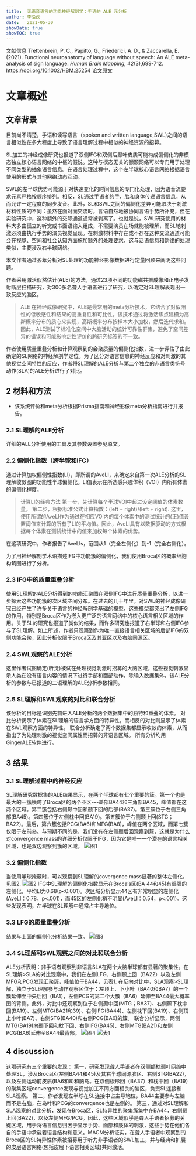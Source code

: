 ```yaml
---
title:  无语音语言的功能神经解剖学：手语的 ALE 元分析
author: 李沿孜
date:   2021-05-30
showDate: true 
showTOC: true
---
```

文献信息 Trettenbrein, P. C., Papitto, G., Friederici, A. D., & Zaccarella, E. (2021). Functional neuroanatomy of language without speech: An ALE meta-analysis of sign language. *Human Brain Mapping, 42*(3),699-712. https://doi.org/10.1002/HBM.25254
[论文原文](../Source_Files/2021-05-30-LYZ1.pdf)
# 文章概述
## 文章背景
目前尚不清楚，手语和读写语言（spoken and written language,SWL)之间的语言相似性在多大程度上导致了语言理解过程中相似的神经资源的招募。

SL加工的神经成像研究也报道了双侧IFG和双侧后颞叶皮质可能构成偏侧化的非模态独立核心语言网络的中枢的假说。这种与模态无关的额颞网络可以专门用于处理不同类型的抽象语言信息。在语言处理过程中，这个左半球核心语言网络根据语言使用的形式与其他网络动态互动。

SWL的左半球优势可能源于对快速变化的时间信息的专门化处理，因为语音流要求元素严格按顺序排列。相反，SL通过手语者的手、脸和身体传递语言信息，从而允许一定程度的同步发音。此外，SL和SWL之间的偏侧化差异可能取决于刺激材料性质的不同：虽然在面对面交流时，言语自然地被协同言语手势所补充，但在实验研究中，这种额外的交际通道通常被剥离了。也就是说，SWL研究使用的材料大多由孤立的听觉或书面语输入组成，不需要演员在场就能被理解，而SL地刺激必须由执行手势的演员视觉呈现。在刺激材料中存在或不存在这种交流通道可能会在视觉、空间和社会认知方面施加额外的处理要求，这与话语信息和韵律的处理类似，主要涉及右半球网络。

本文作者通过荟萃分析对SL处理的功能神经影像数据进行定量回顾来阐明这些问题。

作者采用激活似然估计(ALE)的方法，通过23项不同的功能磁共振成像和正电子发射断层扫描研究，对300多名聋人手语者进行了研究，以确定对SL理解表现出一致反应的脑区。
> ALE 
在神经成像研究中，ALE是最常用的meta分析技术，它结合了对假阳性的低敏感性和结果的高重复性和可比性。该技术通过将激活焦点建模为高斯概率分布的质心来实现，高斯概率分布按样本大小加权，然后迭代求和。因此，ALE测试了标准化空间中大脑活动的统计可靠性群集，避免了空间差异的错误和可能影响定性评价的跨研究标签的不一致。

作者使用质量重叠分析和计算观察到的会聚质量的偏侧化指数，进一步评估了由此确定的SL网络的神经解剖学定位。为了区分对语言信息的神经反应和对刺激的其他视觉空间特性的反应，作者将SL理解的ALE分析与第二个独立的非语言类符号动作(SLA)的ALE分析进行了对比。

## 2 材料和方法
- 该系统评价和meta分析根据Prisma指南和神经影像meta分析指南进行并报告。
### 2.1 SL理解的ALE分析
详细的ALE分析使用的工具及其参数设置参见原文。
### 2.2 偏侧化指数（跨半球和IFG）
通过计算加权偏侧性指数(LI)，即所谓的AveLI，来确定来自第一次ALE分析的SL理解收敛图的功能性半球偏侧化。LI值表示在所选感兴趣体积（VOI）内所有体素的偏侧化程度。
> 计算LI的经典方法
第一步，先计算每个半球VOI中超过设定阈值的体素数量。
第二步，根据标准公式计算指数：(left − right)/(left + right).
这里，使用所谓的AveLI作为通过在相应VOI内的每个体素中的测试统计的(正)值设置阈值来计算的所有子LI的平均值。因此，AveLI具有以数据驱动的方式根据每个体素在测试统计中的值来加权每个体素的优势。

在这项研究中，作者报告了AveLIs，范围从1（完全左侧化）到-1（完全右侧化）。

为了用神经解剖学术语描述IFG中功能簇的偏侧化，我们使用Broca区的概率细胞构筑图进行了分析。
### 2.3 IFG中的质量重叠分析
使用SL理解的ALE分析得到的功能汇聚图在双侧IFG中进行质量重叠分析，以进一步探索这些功能簇的次区域空间分布。在过去的几十年里，对SWL的神经成像研究已经产生了许多关于语言的神经解剖学基础的模型，这些模型都突出了左侧IFG的作用，特别是Broca区作为嵌入更广泛的语言网络中的核心语言相关区域的作用。关于SL的研究也报道了类似的结果，而许多研究也报道了右半球和右侧IFG参与了SL理解。如上所述，作者只观察到作为唯一直接语言相关区域的后部IFG的双侧功能会聚，因此分析仅限于Broca区及其亚区以及右脑同源区。
### 2.4 SWL观察的ALE分析
这里作者试图确定(听觉)被试在处理视觉刺激时招募的大脑区域，这些视觉刺激显示人类在没有语言内容的情况下进行手部和面部动作。除输入数据集外，该ALE分析的参数与已报道的二语理解的ALE分析参数相同。
### 2.5 SL理解和SWL观察的对比和联合分析
该分析的目标是识别先前进入ALE分析的两个数据集中的独特和重叠的体素。
对比分析揭示了体素在SL理解的语言学方面的特异性，而相反的对比则显示了体素在SWL观察方面的特异性。
联合分析确定了两个数据集都显示收敛的体素，从而指出了为处理刺激的视觉空间属性而招募的非语言区域。
所有分析均用GingerALE软件进行。

## 3 结果
### 3.1 SL理解过程中的神经反应
SL理解研究数据集的ALE结果显示，在两个半球都有七个重要的簇。第一个也是最大的一簇横跨了Broca区的两个亚区---盖部BA44和三角部BA45，峰值都在这两个区域。第二簇包括右侧颞中回和颞下回的后部(BA37)。第三簇位于右侧三角部(BA45)。第四簇位于左侧枕中回(BA19)。第五簇位于右侧颞上回(STG；BA22)。最后，第六簇包括PCG(BA6)和MFG(BA8)，峰值在两个区域，而第七簇仅限于左前岛。与预期不同的是，我们没有在左侧颞后回观察到簇，这就是为什么对convergence mass的详细分析仅限于IFG，因为它是唯一一个潜在的语言相关区域，也是双边观察到簇的区域。
![图1](../Supporting_Information/2021-05-30-LYZ1-Fig1.png)
### 3.2 偏侧化指数
当使用半球掩蔽时，可以观察到SL理解的covergence mass显著的整体左侧化，见图2.
![图2](../Supporting_Information/2021-05-30-LYZ1-Fig2.png)
IFG中SL理解的偏侧化指数显示在Broca‘s区(BA 44和45)有很强的左侧化，平均LI为0.68(p<0.001)。次区域分析显示44区有非常明显的左侧化(AveLI：0.78，p<.001)，而45区的左侧化稍不明显(AveLI：0.54，p<.001)。这些发现表明，左半球在SL理解中通常占主导地位。

### 3.3 LFG的质量重叠分析
结果与上面的偏侧化分析结果一致。
![图3](../Supporting_Information/2021-05-30-LYZ1-Fig3.png)

### 3.4 SL理解和SWL观察之间的对比和联合分析
ALE分析表明：非手语者观察到非语言SLA在两个大脑半球都有显著的聚集性。在SL理解>SLA的对比观察中，我们在左侧LFG、右侧颞上回（BA22）以及左侧MFG和PCG发现汇聚簇，峰值位于BA44，见表1. 在反向对比中，SLA观察>SL理解，独立于SL理解参与动作观察区位于：左顶上、下小叶（BA40和BA7）的一个簇延伸至中央后回（BA1），左侧PCG的第二个大簇（BA6）延伸至BA44最大概率图的背侧。此外，对比中还观察到位于右侧颞中回(MTG；BA37)、右侧颞下枕中回(BA19)、左侧MTG(BA21和39)、右侧IFG(BA44)、左侧枕下回(BA19)、右侧顶上小叶(BA7)、右侧STG(BA40)和右侧PCG(BA6)的簇。
联合分析显示，两侧MTG(BA19)向颞下回和枕下回、右侧IFG(BA45)、右侧MTG(BA21)和左侧PCG(BA6)延伸至BA44最背部。
![图4](../Supporting_Information/2021-05-30-LYZ1-Fig4.png)
![表1](../Supporting_Information/2021-05-30-LYZ1-Table1.png)

## 4 discussion
这项研究有三个重要的发现：
第一，研究发现聋人手语者在双侧额枕颞叶网络中处理SL，涉及Broca区(左侧BA44和45)及其右半球同源脑区、右侧STG(BA22)，以及左侧运动前皮质(BA6和8)和脑岛。在双侧梭形回（BA37）和枕中回（BA19）的聚集区域convergence发现与视觉加工不同方面相关的脑区，负责SL连接和SLA观察。
第二，作者发现左半球在SL连接中占主导地位，BA44主要参与左脑而不是右脑，在岛叶和PCG的convergence也是左侧的。
第三，通过对SL理解和SLA观察的对比分析，发现在Broca区，SL特异性的聚集簇集中在BA44，右侧颞上回(BA22)，以及左侧MFG/PCG。因此，这些区域似乎是聋人手语者招募的关键区域，用于将语言信息归因于显示手势、面部和肢体的刺激，这些手势在他们各自的手语中承载着语言结构和意义。MACM分析证实，在聋人手语者中观察到的Broca区的SL特异性体素被招募用于听力非手语者的SWL加工，并与经典和扩展的皮层语言网络(包括皮层下语言相关区域)共同激活。








